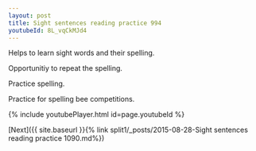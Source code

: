 ```yaml
---
layout: post
title: Sight sentences reading practice 994
youtubeId: 8L_vqCkMJd4
---
```

 
 
Helps to learn sight words and their spelling.

Opportunitiy to repeat the spelling. 

Practice spelling. 
 
Practice for spelling bee competitions. 
 
{% include youtubePlayer.html id=page.youtubeId %}
 
 

[Next]({{ site.baseurl }}{% link  split1/_posts/2015-08-28-Sight sentences reading practice 1090.md%})
 
